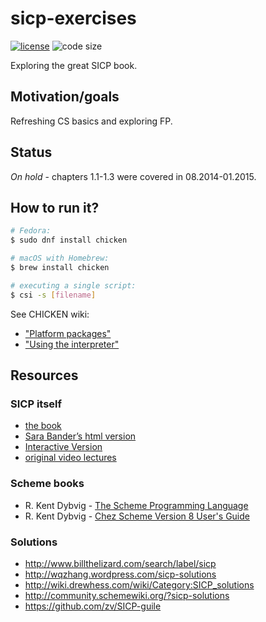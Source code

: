 # sicp-exercises

  [![license][license-image]][license-url]
  ![code size][code-size-image]

Exploring the great SICP book.

## Motivation/goals

Refreshing CS basics and exploring FP.

## Status

*On hold* - chapters 1.1-1.3 were covered in 08.2014-01.2015.

## How to run it?

```bash
# Fedora:
$ sudo dnf install chicken

# macOS with Homebrew:
$ brew install chicken

# executing a single script:
$ csi -s [filename]
```

See CHICKEN wiki:
* ["Platform packages"](https://wiki.call-cc.org/platforms)
* ["Using the interpreter"](https://wiki.call-cc.org/man/4/Using%20the%20interpreter)

## Resources

### SICP itself

* [the book](https://mitpress.mit.edu/books/structure-and-interpretation-computer-programs-second-edition)
* [Sara Bander’s html version](https://sarabander.github.io/sicp)
* [Interactive Version](https://xuanji.appspot.com/isicp)
* [original video lectures](https://ocw.mit.edu/courses/electrical-engineering-and-computer-science/6-001-structure-and-interpretation-of-computer-programs-spring-2005/video-lectures)

### Scheme books

* R. Kent Dybvig - [The Scheme Programming Language](https://www.scheme.com/tspl4)
* R. Kent Dybvig - [Chez Scheme Version 8 User's Guide](https://www.scheme.com/csug8)

### Solutions

* http://www.billthelizard.com/search/label/sicp
* http://wqzhang.wordpress.com/sicp-solutions
* http://wiki.drewhess.com/wiki/Category:SICP_solutions
* http://community.schemewiki.org/?sicp-solutions
* https://github.com/zv/SICP-guile

[license-image]: https://img.shields.io/github/license/oleksmarkh/sicp-exercises.svg?style=flat-square
[license-url]: https://github.com/oleksmarkh/sicp-exercises/blob/master/LICENSE
[code-size-image]: https://img.shields.io/github/languages/code-size/oleksmarkh/sicp-exercises.svg?style=flat-square

